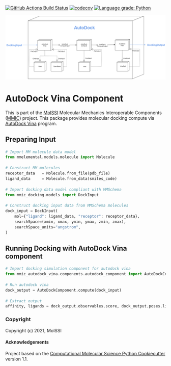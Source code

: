 [//]: # (Badges)
[![GitHub Actions Build Status](https://github.com/MolSSI/mmic_autodock_vina/workflows/CI/badge.svg)](https://github.com/MolSSI/mmic_autodock_vina/actions?query=workflow%3ACI)
[![codecov](https://codecov.io/gh/MolSSI/mmic_autodock_vina/branch/main/graph/badge.svg)](https://codecov.io/gh/MolSSI/mmic_autodock_vina/branch/main)
[![Language grade: Python](https://img.shields.io/lgtm/grade/python/g/MolSSI/mmic_autodock_vina.svg?logo=lgtm&logoWidth=18)](https://lgtm.com/projects/g/MolSSI/mmic_autodock_vina/context:python)

<p align="center">
<img src="mmic_autodock_vina/data/imgs/autodock.png">
</p>

# AutoDock Vina Component
This is part of the [MolSSI](http://molssi.org) Molecular Mechanics Interoperable Components ([MMIC](https://github.com/MolSSI/mmic)) project. This package provides molecular docking compute via [AutoDock Vina](http://vina.scripps.edu) program.

## Preparing Input

```python
# Import MM molecule data model
from mmelemental.models.molecule import Molecule

# Construct MM molecules
receptor_data   = Molecule.from_file(pdb_file)
ligand_data     = Molecule.from_data(smiles_code)

# Import docking data model compliant with MMSchema
from mmic_docking.models import DockInput

# Construct docking input data from MMSchema molecules
dock_input = DockInput(
    mol={"ligand": ligand_data, "receptor": receptor_data},
    searchSpace=(xmin, xmax, ymin, ymax, zmin, zmax),
    searchSpace_units="angstrom",
)
```

## Running Docking with AutoDock Vina component

```python
# Import docking simulation component for autodock vina
from mmic_autodock_vina.components.autodock_component import AutoDockComponent

# Run autodock vina
dock_output = AutoDockComponent.compute(dock_input)

# Extract output
affinity, ligands = dock_output.observables.score, dock_output.poses.ligand
```

### Copyright

Copyright (c) 2021, MolSSI


#### Acknowledgements

Project based on the
[Computational Molecular Science Python Cookiecutter](https://github.com/molssi/cookiecutter-cms) version 1.1.
